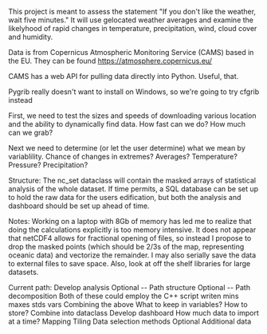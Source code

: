This project is meant to assess the statement "If you
don't like the weather, wait five minutes." It will use gelocated
weather averages and examine the likelyhood of rapid changes in
temperature, precipitation, wind, cloud cover and humidity.

Data is from Copernicus Atmospheric Monitoring Service (CAMS)
based in the EU. They can be found
https://atmosphere.copernicus.eu/

CAMS has a web API for pulling data directly into Python. Useful, that.

Pygrib really doesn't want to install on Windows, so we're
going to try cfgrib instead

First, we need to test the sizes and speeds of downloading various location and the
ability to dynamically find data. How fast can we do? How much can we grab?

Next we need to determine (or let the user determine) what we mean by variablility.
Chance of changes in extremes? Averages? Temperature? Pressure? Precipitation?

Structure:
The nc_set dataclass will contain the masked arrays of statistical analysis of the whole dataset.
If time permits, a SQL database can be set up to hold the raw data for the users edification,
but both the analysis and dashboard should be set up ahead of time.

Notes:
Working on a laptop with 8Gb of memory has led me to realize that doing the calculations
explicitly is too memory intensive. It does not appear that netCDF4 allows for fractional
opening of files, so instead I propose to drop the masked points (which should be 2/3s of 
the map, representing oceanic data) and vectorize the remainder. I may also serially save
the data to external files to save space. Also, look at off the shelf libraries for large
datasets.

Current path:
    Develop analysis
        Optional -- Path structure
        Optional -- Path decomposition
            Both of these could employ the C++ script writen
        mins
        maxes
        stds
        vars
        Combining the above
        What to keep in variables?
        How to store?
        Combine into dataclass
    Develop dashboard
        How much data to import at a time?
        Mapping
            Tiling
            Data selection methods
    Optional
        Additional data

